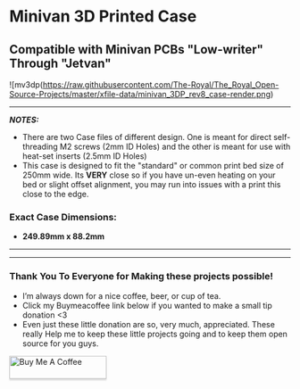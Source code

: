 # Minivan 3D Printed Case

## Compatible with Minivan PCBs "Low-writer" Through "Jetvan"

![mv3dp(https://raw.githubusercontent.com/The-Royal/The_Royal_Open-Source-Projects/master/xfile-data/minivan_3DP_rev8_case-render.png)

---

***NOTES:*** 
- There are two Case files of different design.  One is meant for direct self-threading M2 screws (2mm ID Holes) and the other is meant for use with heat-set inserts (2.5mm ID Holes)
- This case is designed to fit the "standard" or common print bed size of 250mm wide.  Its **VERY** close so if you have un-even heating on your bed or slight offset alignment, you may run into issues with a print this close to the edge.

### Exact Case Dimensions:

- **249.89mm x 88.2mm**

---
---

 ### Thank You To Everyone for Making these projects possible!

- I’m always down for a nice coffee, beer, or cup of tea. 
- Click my Buymeacoffee link below if you wanted to make a small tip donation <3
- Even just these little donation are so, very much, appreciated.  These really Help me to keep these little projects going and to keep them open source for you guys. 

<a href="https://www.buymeacoffee.com/xQnlh8tRs" target="_blank"><img src="https://www.buymeacoffee.com/assets/img/custom_images/orange_img.png" alt="Buy Me A Coffee" style="height: 41px !important;width: 174px !important;box-shadow: 0px 3px 2px 0px rgba(190, 190, 190, 0.5) !important;-webkit-box-shadow: 0px 3px 2px 0px rgba(190, 190, 190, 0.5) !important;" ></a>


